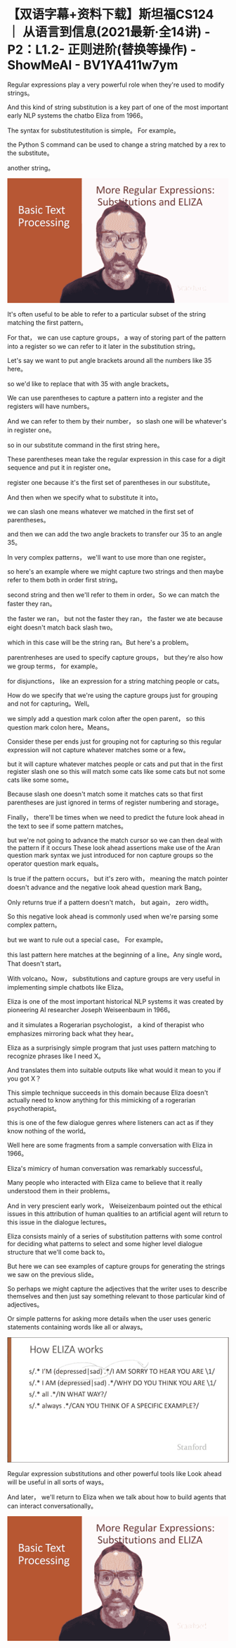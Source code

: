 # 【双语字幕+资料下载】斯坦福CS124 ｜ 从语言到信息(2021最新·全14讲) - P2：L1.2- 正则进阶(替换等操作) - ShowMeAI - BV1YA411w7ym

Regular expressions play a very powerful role when they're used to modify strings。

 And this kind of string substitution is a key part of one of the most important early NLP systems the chatbo Eliza from 1966。

 The syntax for substitutestitution is simple。 For example。

 the Python S command can be used to change a string matched by a rex to the substitute。

 another string。

![](img/a6fc19155a2860518a04571b9223fc22_1.png)

It's often useful to be able to refer to a particular subset of the string matching the first pattern。

For that， we can use capture groups， a way of storing part of the pattern into a register so we can refer to it later in the substitution string。

Let's say we want to put angle brackets around all the numbers like 35 here。

 so we'd like to replace that with 35 with angle brackets。

We can use parentheses to capture a pattern into a register and the registers will have numbers。

And we can refer to them by their number， so slash one will be whatever's in register one。

 so in our substitute command in the first string here。

These parentheses mean take the regular expression in this case for a digit sequence and put it in register one。

 register one because it's the first set of parentheses in our substitute。

And then when we specify what to substitute it into。

 we can slash one means whatever we matched in the first set of parentheses。

 and then we can add the two angle brackets to transfer our 35 to an angle 35。

In very complex patterns， we'll want to use more than one register。

 so here's an example where we might capture two strings and then maybe refer to them both in order first string。

 second string and then we'll refer to them in order。So we can match the faster they ran。

 the faster we ran， but not the faster they ran， the faster we ate because eight doesn't match back slash two。

 which in this case will be the string ran。But here's a problem。

 parentrenheses are used to specify capture groups， but they're also how we group terms， for example。

 for disjunctions， like an expression for a string matching people or cats。

 How do we specify that we're using the capture groups just for grouping and not for capturing。Well。

 we simply add a question mark colon after the open parent， so this question mark colon here。Means。

Consider these per ends just for grouping not for capturing so this regular expression will not capture whatever matches some or a few。

 but it will capture whatever matches people or cats and put that in the first register slash one so this will match some cats like some cats but not some cats like some some。

Because slash one doesn't match some it matches cats so that first parentheses are just ignored in terms of register numbering and storage。

Finally， there'll be times when we need to predict the future look ahead in the text to see if some pattern matches。

 but we're not going to advance the match cursor so we can then deal with the pattern if it occurs These look ahead assertions make use of the Aran question mark syntax we just introduced for non capture groups so the operator question mark equals。

Is true if the pattern occurs， but it's zero with， meaning the match pointer doesn't advance and the negative look ahead question mark Bang。

Only returns true if a pattern doesn't match， but again， zero width。

 So this negative look ahead is commonly used when we're parsing some complex pattern。

 but we want to rule out a special case。 For example。

 this last pattern here matches at the beginning of a line。Any single word。That doesn't start。

With volcano。Now， substitutions and capture groups are very useful in implementing simple chatbots like Eliza。

 Eliza is one of the most important historical NLP systems it was created by pioneering AI researcher Joseph Weiseenbaum in 1966。

 and it simulates a Rogerarian psychologist， a kind of therapist who emphasizes mirroring back what they hear。

 Eliza as a surprisingly simple program that just uses pattern matching to recognize phrases like I need X。

And translates them into suitable outputs like what would it mean to you if you got X？

This simple technique succeeds in this domain because Eliza doesn't actually need to know anything for this mimicking of a rogerarian psychotherapist。

 this is one of the few dialogue genres where listeners can act as if they know nothing of the world。

Well here are some fragments from a sample conversation with Eliza in 1966。

Eliza's mimicry of human conversation was remarkably successful。

Many people who interacted with Eliza came to believe that it really understood them in their problems。

And in very prescient early work， Weiseizenbaum pointed out the ethical issues in this attribution of human qualities to an artificial agent will return to this issue in the dialogue lectures。

Eliza consists mainly of a series of substitution patterns with some control for deciding what patterns to select and some higher level dialogue structure that we'll come back to。

 But here we can see examples of capture groups for generating the strings we saw on the previous slide。

So perhaps we might capture the adjectives that the writer uses to describe themselves and then just say something relevant to those particular kind of adjectives。

Or simple patterns for asking more details when the user uses generic statements containing words like all or always。



![](img/a6fc19155a2860518a04571b9223fc22_3.png)

Regular expression substitutions and other powerful tools like Look ahead will be useful in all sorts of ways。

And later， we'll return to Eliza when we talk about how to build agents that can interact conversationally。



![](img/a6fc19155a2860518a04571b9223fc22_5.png)